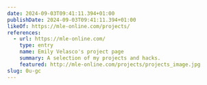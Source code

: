 ```yaml
---
date: 2024-09-03T09:41:11.394+01:00
publishDate: 2024-09-03T09:41:11.394+01:00
likeOf: https://mle-online.com/projects/
references:
  - url: https://mle-online.com/
    type: entry
    name: Emily Velasco's project page
    summary: A selection of my projects and hacks.
    featured: http://mle-online.com/projects/projects_image.jpg
slug: 0u-gc
---
```


